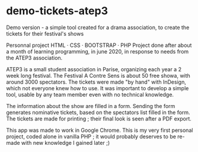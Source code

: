 # demo-tickets-atep3
Demo version - a simple tool created for a drama association, to create the tickets for their festival's shows

Personnal project
HTML · CSS · BOOTSTRAP · PHP
Project done after about a month of learning programming, in june 2020, in response to needs from the ATEP3 association.

ATEP3 is a small student association in Parise, organizing each year a 2 week long festival. The Festival A Contre Sens is about 50 free showa, with around 3000 spectators. The tickets were made "by hand" with InDesign, which not everyone knew how to use.
It was important to develop a simple tool, usable by any team member even with no technical knowledge.

The information about the show are filled in a form. 
Sending the form generates nominative tickets, based on the spectators list filled in the form.
The tickets are made for printing ; their final look is seen after a PDF export.

This app was made to work in Google Chrome.
This is my very first personal project, coded alone in vanilla PHP ; it would probably deserves to be re-made with new knowledge I gained later ;)
